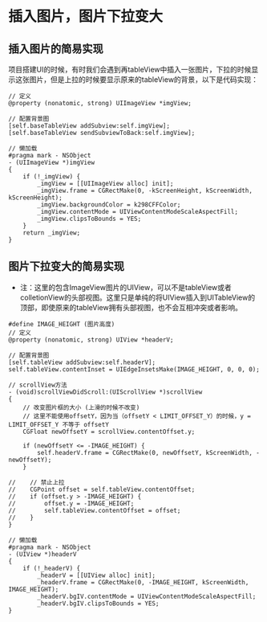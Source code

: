 # 插入图片，图片下拉变大
## 插入图片的简易实现
项目搭建UI的时候，有时我们会遇到再tableView中插入一张图片，下拉的时候显示这张图片，但是上拉的时候要显示原来的tableView的背景，以下是代码实现：<br>
```Objc
// 定义
@property (nonatomic, strong) UIImageView *imgView;
```
```Objc
// 配置背景图
[self.baseTableView addSubview:self.imgView];
[self.baseTableView sendSubviewToBack:self.imgView];
```
```Objc
// 懒加载
#pragma mark - NSObject
- (UIImageView *)imgView
{
    if (!_imgView) {
        _imgView = [[UIImageView alloc] init];
        _imgView.frame = CGRectMake(0, -kScreenHeight, kScreenWidth, kScreenHeight);
        _imgView.backgroundColor = k298CFFColor;
        _imgView.contentMode = UIViewContentModeScaleAspectFill;
        _imgView.clipsToBounds = YES;
    }
    return _imgView;
}
```
## 图片下拉变大的简易实现
* 注：这里的包含ImageView图片的UIView，可以不是tableView或者colletionView的头部视图。这里只是单纯的将UIView插入到UITableView的顶部，即使原来的tableView拥有头部视图，也不会互相冲突或者影响。
```Objc
#define IMAGE_HEIGHT (图片高度)
// 定义
@property (nonatomic, strong) UIView *headerV;
```
```Objc
// 配置背景图
[self.tableView addSubview:self.headerV];
self.tableView.contentInset = UIEdgeInsetsMake(IMAGE_HEIGHT, 0, 0, 0);
```
```Objc
// scrollView方法
- (void)scrollViewDidScroll:(UIScrollView *)scrollView
{
    // 改变图片框的大小 (上滑的时候不改变)
    // 这里不能使用offsetY，因为当（offsetY < LIMIT_OFFSET_Y）的时候，y = LIMIT_OFFSET_Y 不等于 offsetY
    CGFloat newOffsetY = scrollView.contentOffset.y;
    
    if (newOffsetY <= -IMAGE_HEIGHT) {
        self.headerV.frame = CGRectMake(0, newOffsetY, kScreenWidth, -newOffsetY);
    }
    
//    // 禁止上拉
//    CGPoint offset = self.tableView.contentOffset;
//    if (offset.y > -IMAGE_HEIGHT) {
//        offset.y = -IMAGE_HEIGHT;
//        self.tableView.contentOffset = offset;
//    }
}
```
```Objc
// 懒加载
#pragma mark - NSObject
- (UIView *)headerV
{
    if (!_headerV) {
        _headerV = [[UIView alloc] init];
        _headerV.frame = CGRectMake(0, -IMAGE_HEIGHT, kScreenWidth, IMAGE_HEIGHT);
        _headerV.bgIV.contentMode = UIViewContentModeScaleAspectFill;
        _headerV.bgIV.clipsToBounds = YES;
}
```
